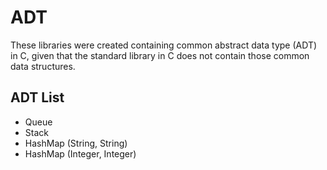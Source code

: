 # ADT
These libraries were created containing common abstract data type (ADT) in C, given that the standard library in C does not contain those common data structures.

## ADT List
- Queue
- Stack
- HashMap (String, String)
- HashMap (Integer, Integer)
 
